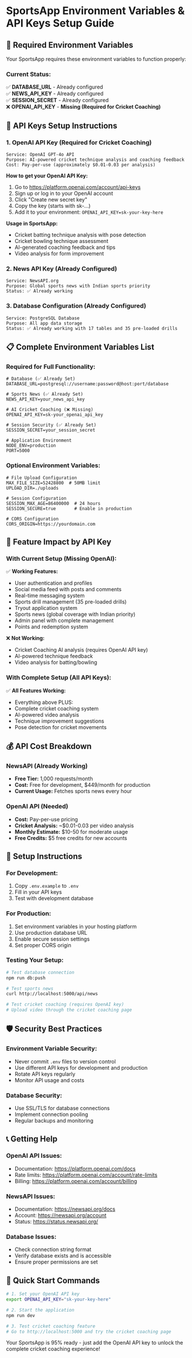 # SportsApp Environment Variables & API Keys Setup Guide

## 🔑 **Required Environment Variables**

Your SportsApp requires these environment variables to function properly:

### **Current Status:**
✅ **DATABASE_URL** - Already configured  
✅ **NEWS_API_KEY** - Already configured  
✅ **SESSION_SECRET** - Already configured  
❌ **OPENAI_API_KEY** - **Missing (Required for Cricket Coaching)**

## 🚀 **API Keys Setup Instructions**

### **1. OpenAI API Key (Required for Cricket Coaching)**
```
Service: OpenAI GPT-4o API
Purpose: AI-powered cricket technique analysis and coaching feedback
Cost: Pay-per-use (approximately $0.01-0.03 per analysis)
```

**How to get your OpenAI API Key:**
1. Go to https://platform.openai.com/account/api-keys
2. Sign up or log in to your OpenAI account
3. Click "Create new secret key"
4. Copy the key (starts with sk-...)
5. Add it to your environment: `OPENAI_API_KEY=sk-your-key-here`

**Usage in SportsApp:**
- Cricket batting technique analysis with pose detection
- Cricket bowling technique assessment
- AI-generated coaching feedback and tips
- Video analysis for form improvement

### **2. News API Key (Already Configured)**
```
Service: NewsAPI.org
Purpose: Global sports news with Indian sports priority
Status: ✅ Already working
```

### **3. Database Configuration (Already Configured)**
```
Service: PostgreSQL Database
Purpose: All app data storage
Status: ✅ Already working with 17 tables and 35 pre-loaded drills
```

## 📋 **Complete Environment Variables List**

### **Required for Full Functionality:**
```env
# Database (✅ Already Set)
DATABASE_URL=postgresql://username:password@host:port/database

# Sports News (✅ Already Set)  
NEWS_API_KEY=your_news_api_key

# AI Cricket Coaching (❌ Missing)
OPENAI_API_KEY=sk-your_openai_api_key

# Session Security (✅ Already Set)
SESSION_SECRET=your_session_secret

# Application Environment
NODE_ENV=production
PORT=5000
```

### **Optional Environment Variables:**
```env
# File Upload Configuration
MAX_FILE_SIZE=52428800  # 50MB limit
UPLOAD_DIR=./uploads

# Session Configuration  
SESSION_MAX_AGE=86400000  # 24 hours
SESSION_SECURE=true       # Enable in production

# CORS Configuration
CORS_ORIGIN=https://yourdomain.com
```

## 🎯 **Feature Impact by API Key**

### **With Current Setup (Missing OpenAI):**
✅ **Working Features:**
- User authentication and profiles
- Social media feed with posts and comments
- Real-time messaging system
- Sports drill management (35 pre-loaded drills)
- Tryout application system
- Sports news (global coverage with Indian priority)
- Admin panel with complete management
- Points and redemption system

❌ **Not Working:**
- Cricket Coaching AI analysis (requires OpenAI API key)
- AI-powered technique feedback
- Video analysis for batting/bowling

### **With Complete Setup (All API Keys):**
✅ **All Features Working:**
- Everything above PLUS:
- Complete cricket coaching system
- AI-powered video analysis
- Technique improvement suggestions
- Pose detection for cricket movements

## 💰 **API Cost Breakdown**

### **NewsAPI (Already Working)**
- **Free Tier:** 1,000 requests/month
- **Cost:** Free for development, $449/month for production
- **Current Usage:** Fetches sports news every hour

### **OpenAI API (Needed)**
- **Cost:** Pay-per-use pricing
- **Cricket Analysis:** ~$0.01-0.03 per video analysis
- **Monthly Estimate:** $10-50 for moderate usage
- **Free Credits:** $5 free credits for new accounts

## 🔧 **Setup Instructions**

### **For Development:**
1. Copy `.env.example` to `.env`
2. Fill in your API keys
3. Test with development database

### **For Production:**
1. Set environment variables in your hosting platform
2. Use production database URL
3. Enable secure session settings
4. Set proper CORS origin

### **Testing Your Setup:**
```bash
# Test database connection
npm run db:push

# Test sports news
curl http://localhost:5000/api/news

# Test cricket coaching (requires OpenAI key)
# Upload video through the cricket coaching page
```

## 🛡 **Security Best Practices**

### **Environment Variable Security:**
- Never commit `.env` files to version control
- Use different API keys for development and production
- Rotate API keys regularly
- Monitor API usage and costs

### **Database Security:**
- Use SSL/TLS for database connections
- Implement connection pooling
- Regular backups and monitoring

## 📞 **Getting Help**

### **OpenAI API Issues:**
- Documentation: https://platform.openai.com/docs
- Rate limits: https://platform.openai.com/account/rate-limits
- Billing: https://platform.openai.com/account/billing

### **NewsAPI Issues:**
- Documentation: https://newsapi.org/docs
- Account: https://newsapi.org/account
- Status: https://status.newsapi.org/

### **Database Issues:**
- Check connection string format
- Verify database exists and is accessible
- Ensure proper permissions are set

## 🚀 **Quick Start Commands**

```bash
# 1. Set your OpenAI API key
export OPENAI_API_KEY="sk-your-key-here"

# 2. Start the application
npm run dev

# 3. Test cricket coaching feature
# Go to http://localhost:5000 and try the cricket coaching page
```

Your SportsApp is 95% ready - just add the OpenAI API key to unlock the complete cricket coaching experience!